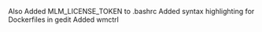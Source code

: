 Also 
Added MLM_LICENSE_TOKEN to .bashrc
Added syntax highlighting for Dockerfiles in gedit
Added wmctrl
